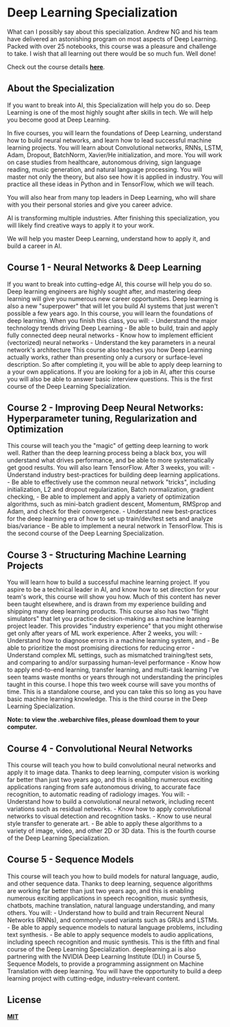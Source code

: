 # Deep Learning Specialization

What can I possibly say about this specialization. Andrew NG and his team have delivered an astonishing program on most aspects of Deep Learning. Packed with over 25 notebooks, this course was a pleasure and challenge to take. I wish that all learning out there would be so much fun. Well done!

Check out the course details __[here](https://www.coursera.org/specializations/deep-learning)__.

## About the Specialization
If you want to break into AI, this Specialization will help you do so. Deep Learning is one of the most highly sought after skills in tech. We will help you become good at Deep Learning.

In five courses, you will learn the foundations of Deep Learning, understand how to build neural networks, and learn how to lead successful machine learning projects. You will learn about Convolutional networks, RNNs, LSTM, Adam, Dropout, BatchNorm, Xavier/He initialization, and more. You will work on case studies from healthcare, autonomous driving, sign language reading, music generation, and natural language processing. You will master not only the theory, but also see how it is applied in industry. You will practice all these ideas in Python and in TensorFlow, which we will teach.

You will also hear from many top leaders in Deep Learning, who will share with you their personal stories and give you career advice.

AI is transforming multiple industries. After finishing this specialization, you will likely find creative ways to apply it to your work.

We will help you master Deep Learning, understand how to apply it, and build a career in AI.

## Course 1 - Neural Networks & Deep Learning

If you want to break into cutting-edge AI, this course will help you do so. Deep learning engineers are highly sought after, and mastering deep learning will give you numerous new career opportunities. Deep learning is also a new "superpower" that will let you build AI systems that just weren't possible a few years ago. In this course, you will learn the foundations of deep learning. When you finish this class, you will: - Understand the major technology trends driving Deep Learning - Be able to build, train and apply fully connected deep neural networks - Know how to implement efficient (vectorized) neural networks - Understand the key parameters in a neural network's architecture This course also teaches you how Deep Learning actually works, rather than presenting only a cursory or surface-level description. So after completing it, you will be able to apply deep learning to a your own applications. If you are looking for a job in AI, after this course you will also be able to answer basic interview questions. This is the first course of the Deep Learning Specialization.

## Course 2 - Improving Deep Neural Networks: Hyperparameter tuning, Regularization and Optimization

This course will teach you the "magic" of getting deep learning to work well. Rather than the deep learning process being a black box, you will understand what drives performance, and be able to more systematically get good results. You will also learn TensorFlow. After 3 weeks, you will: - Understand industry best-practices for building deep learning applications. - Be able to effectively use the common neural network "tricks", including initialization, L2 and dropout regularization, Batch normalization, gradient checking, - Be able to implement and apply a variety of optimization algorithms, such as mini-batch gradient descent, Momentum, RMSprop and Adam, and check for their convergence. - Understand new best-practices for the deep learning era of how to set up train/dev/test sets and analyze bias/variance - Be able to implement a neural network in TensorFlow. This is the second course of the Deep Learning Specialization.

## Course 3 - Structuring Machine Learning Projects

You will learn how to build a successful machine learning project. If you aspire to be a technical leader in AI, and know how to set direction for your team's work, this course will show you how. Much of this content has never been taught elsewhere, and is drawn from my experience building and shipping many deep learning products. This course also has two "flight simulators" that let you practice decision-making as a machine learning project leader. This provides "industry experience" that you might otherwise get only after years of ML work experience. After 2 weeks, you will: - Understand how to diagnose errors in a machine learning system, and - Be able to prioritize the most promising directions for reducing error - Understand complex ML settings, such as mismatched training/test sets, and comparing to and/or surpassing human-level performance - Know how to apply end-to-end learning, transfer learning, and multi-task learning I've seen teams waste months or years through not understanding the principles taught in this course. I hope this two week course will save you months of time. This is a standalone course, and you can take this so long as you have basic machine learning knowledge. This is the third course in the Deep Learning Specialization.

__Note: to view the .webarchive files, please download them to your computer.__

## Course 4 - Convolutional Neural Networks

This course will teach you how to build convolutional neural networks and apply it to image data. Thanks to deep learning, computer vision is working far better than just two years ago, and this is enabling numerous exciting applications ranging from safe autonomous driving, to accurate face recognition, to automatic reading of radiology images. You will: - Understand how to build a convolutional neural network, including recent variations such as residual networks. - Know how to apply convolutional networks to visual detection and recognition tasks. - Know to use neural style transfer to generate art. - Be able to apply these algorithms to a variety of image, video, and other 2D or 3D data. This is the fourth course of the Deep Learning Specialization.

## Course 5 - Sequence Models

This course will teach you how to build models for natural language, audio, and other sequence data. Thanks to deep learning, sequence algorithms are working far better than just two years ago, and this is enabling numerous exciting applications in speech recognition, music synthesis, chatbots, machine translation, natural language understanding, and many others. You will: - Understand how to build and train Recurrent Neural Networks (RNNs), and commonly-used variants such as GRUs and LSTMs. - Be able to apply sequence models to natural language problems, including text synthesis. - Be able to apply sequence models to audio applications, including speech recognition and music synthesis. This is the fifth and final course of the Deep Learning Specialization. deeplearning.ai is also partnering with the NVIDIA Deep Learning Institute (DLI) in Course 5, Sequence Models, to provide a programming assignment on Machine Translation with deep learning. You will have the opportunity to build a deep learning project with cutting-edge, industry-relevant content.

## License
__[MIT](https://github.com/chrismartinis/deep_learning_specialization/blob/master/LICENSE)__
